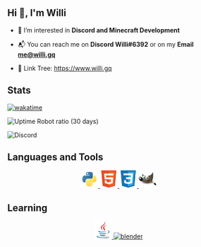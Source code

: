 ## Hi 👋, I'm Willi

- 👀 I’m interested in **Discord and Minecraft Development**

- 📬 You can reach me on **Discord Willi#6392** or on my **Email me@willi.gq**

- 🔗 Link Tree: https://www.willi.gq
 ## Stats
 

[![wakatime](https://wakatime.com/badge/user/2182b149-d3f2-4dc7-acca-794f8d6cabd5.svg)](https://wakatime.com/@2182b149-d3f2-4dc7-acca-794f8d6cabd5)

![Uptime Robot ratio (30 days)](https://img.shields.io/uptimerobot/ratio/m790700007-530ff8d8d02185f9e9da745d?color=red&label=BroBot)

![Discord](https://img.shields.io/discord/956277474201829478?color=blue&label=Discord%20Server)

## Languages and Tools
<p align="center">
 <a href="https://de.wikipedia.org/wiki/Python_(Programmiersprache)" target="_blank" rel="noreferrer"> <img src="https://raw.githubusercontent.com/devicons/devicon/master/icons/python/python-original.svg" alt="python" width="40" height="40"/> </a>
 <a href="https://de.wikipedia.org/wiki/HTML5" target="_blank" rel="noreferrer"> <img src="https://github.com/devicons/devicon/blob/master/icons/html5/html5-original.svg" alt="HTML5" width="40" height="40"/> </a>
 <a href="https://de.wikipedia.org/wiki/Cascading_Style_Sheets" target="_blank" rel="noreferrer"> <img src="https://raw.githubusercontent.com/devicons/devicon/master/icons/css3/css3-original.svg" alt="CSS" width="40" height="40"/> </a>
 <a href="https://de.wikipedia.org/wiki/GIMP" target="_blank" rel="noreferrer"> <img src="https://raw.githubusercontent.com/devicons/devicon/master/icons/gimp/gimp-original.svg" alt="Gimp" width="40" height="40"/> </a>
 </p>
 
## Learning
<p align="center">
 <a href="https://de.wikipedia.org/wiki/Java_(Programmiersprache)" target="_blank" rel="noreferrer"> <img src="https://raw.githubusercontent.com/devicons/devicon/master/icons/java/java-original.svg" alt="java" width="40" height="40"/> </a>
 <a href="https://de.wikipedia.org/wiki/Blender_(Software)" target="_blank" rel="noreferrer"> <img src="https://download.blender.org/branding/community/blender_community_badge_white.svg" alt="blender" width="40" height="40"/> </a>
 </p>
